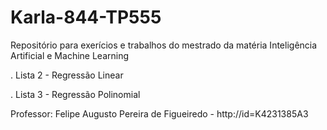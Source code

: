 # Karla-844-TP555
Repositório para exerícios e trabalhos do mestrado da matéria Inteligência Artificial e Machine Learning

. Lista 2 - Regressão Linear

. Lista 3 - Regressão Polinomial

Professor: Felipe Augusto Pereira de Figueiredo - http://id=K4231385A3
